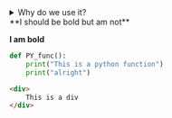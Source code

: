 <details> 
    <summary> 
      Why do we use it?
    </summary>
It is a long established fact that a reader will be distracted by the readable content of a page when looking at its layout. The point of using Lorem Ipsum is that it has a more-or-less normal distribution of letters, as opposed to using 'Content here, content here', making it look like readable English. Many desktop publishing packages and web page editors now use Lorem Ipsum as their default model text, and a search for 'lorem ipsum' will uncover many web sites still in their infancy. Various 
</details>

<div>
**I should be bold but am not**
</div>


**I am bold**

```python
def PY_func():
    print("This is a python function")
    print("alright")
```

```html
<div>
    This is a div
</div>
```